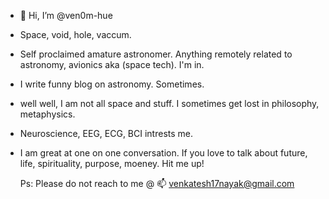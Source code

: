 -  👋 Hi, I’m @ven0m-hue
-  Space, void, hole, vaccum.
-  Self proclaimed amature astronomer. Anything remotely related to astronomy, avionics aka (space tech). I'm in.
-  I write funny blog on astronomy. Sometimes. 
-  well well, I am not all space and stuff. I sometimes get lost in philosophy, metaphysics.
-  Neuroscience, EEG, ECG, BCI intrests me.
-  I am great at one on one conversation. If you love to talk about future, life, spirituality, purpose, moeney. Hit me up!


   Ps: Please do not reach to me @ 📫 venkatesh17nayak@gmail.com

<!---
ven0m-hue/ven0m-hue is a ✨ special ✨ repository because its `README.md` (this file) appears on your GitHub profile.
You can click the Preview link to take a look at your changes.
--->

